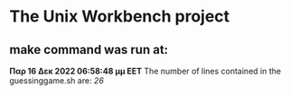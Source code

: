 # The Unix Workbench project
## make command was run at:
**Παρ 16 Δεκ 2022 06:58:48 μμ EET**
The number of lines contained in the guessinggame.sh are:
*26*

